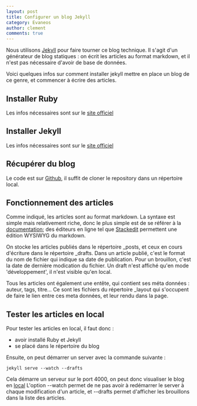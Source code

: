 ```yaml
---
layout: post
title: Configurer un blog Jekyll
category: Evaneos
author: clement
comments: true
---
```

Nous utilisons [Jekyll](http://jekyllrb.com) pour faire tourner ce blog technique. Il s'agit d'un générateur de blog statiques : on écrit les articles au format markdown, et il n'est pas nécessaire d'avoir de base de données.

Voici quelques infos sur comment installer jekyll mettre en place un blog de ce genre, et commencer à écrire des articles.

## Installer Ruby

Les infos nécessaires sont sur le [site officiel](https://www.ruby-lang.org/fr/downloads/)

## Installer Jekyll

Les infos nécessaires sont sur le [site officiel](http://jekyllrb.com/docs/installation/)

## Récupérer du blog

Le code est sur [Github](https://github.com/Evaneos/Evaneos.github.io), il suffit de cloner le repository dans un répertoire local.

## Fonctionnement des articles

Comme indiqué, les articles sont au format markdown. La syntaxe est simple mais relativement riche, donc le plus simple est de se référer à la [documentation](http://daringfireball.net/projects/markdown/syntax); des éditeurs en ligne tel que [Stackedit](https://stackedit.io/) permettent une édition WYSIWYG du markdown.

On stocke les articles publiés dans le répertoire _posts, et ceux en cours d'écriture dans le répertoire _drafts.
Dans un article publié, c'est le format du nom de fichier qui indique sa date de publication. Pour un brouillon, c'est la date de dernière modication du fichier. Un draft n'est affiché qu'en mode 'développement', il n'est visible qu'en local.

Tous les articles ont également une entête, qui contient ses méta données : auteur, tags, titre... Ce sont les fichiers du répertoire _layout qui s'occupent de faire le lien entre ces meta données, et leur rendu dans la page.

## Tester les articles en local

Pour tester les articles en local, il faut donc :
* avoir installé Ruby et Jekyll
* se placé dans le répertoire du blog

Ensuite, on peut démarrer un server avec la commande suivante :

    jekyll serve --watch --drafts

Cela démarre un serveur sur le port 4000, on peut donc visualiser le blog en [local](http://localhost:4000/)
L'option --watch permet de ne pas avoir à redémarrer le server à chaque modification d'un article, et --drafts permet d'afficher les brouillons dans la liste des articles.





